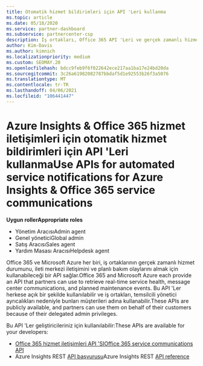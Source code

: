 ```yaml
---
title: Otomatik hizmet bildirimleri için API 'Leri kullanma
ms.topic: article
ms.date: 05/18/2020
ms.service: partner-dashboard
ms.subservice: partnercenter-csp
description: İş ortakları, Office 365 API 'Leri ve gerçek zamanlı hizmet durumu, ileti merkezi iletişimleri ve planlı bakım olayları için Microsoft Azure Iş ortakları kullanabilir.
author: Kim-Davis
ms.author: kimnich
ms.localizationpriority: medium
ms.custom: SEOMAY.20
ms.openlocfilehash: bdcc9feb9f6f022642ece217aa1ba17e24bd20da
ms.sourcegitcommit: 3c26a61982082787bbdaf5d1e92553b26f3a5076
ms.translationtype: MT
ms.contentlocale: tr-TR
ms.lasthandoff: 04/06/2021
ms.locfileid: "106441447"
---
```

# <a name="use-apis-for-automated-service-notifications-for-azure-insights--office-365-service-communications"></a><span data-ttu-id="aa374-103">Azure Insights & Office 365 hizmet iletişimleri için otomatik hizmet bildirimleri için API 'Leri kullanma</span><span class="sxs-lookup"><span data-stu-id="aa374-103">Use APIs for automated service notifications for Azure Insights & Office 365 service communications</span></span>

<span data-ttu-id="aa374-104">**Uygun roller**</span><span class="sxs-lookup"><span data-stu-id="aa374-104">**Appropriate roles**</span></span>

- <span data-ttu-id="aa374-105">Yönetim Aracısı</span><span class="sxs-lookup"><span data-stu-id="aa374-105">Admin agent</span></span>
- <span data-ttu-id="aa374-106">Genel yönetici</span><span class="sxs-lookup"><span data-stu-id="aa374-106">Global admin</span></span>
- <span data-ttu-id="aa374-107">Satış Aracısı</span><span class="sxs-lookup"><span data-stu-id="aa374-107">Sales agent</span></span>
- <span data-ttu-id="aa374-108">Yardım Masası Aracısı</span><span class="sxs-lookup"><span data-stu-id="aa374-108">Helpdesk agent</span></span>

<span data-ttu-id="aa374-109">Office 365 ve Microsoft Azure her biri, iş ortaklarının gerçek zamanlı hizmet durumunu, ileti merkezi iletişimini ve planlı bakım olaylarını almak için kullanabileceği bir API sağlar.</span><span class="sxs-lookup"><span data-stu-id="aa374-109">Office 365 and Microsoft Azure each provide an API that partners can use to retrieve real-time service health, message center communications, and planned maintenance events.</span></span> <span data-ttu-id="aa374-110">Bu API 'Ler herkese açık bir şekilde kullanılabilir ve iş ortakları, temsilcili yönetici ayrıcalıkları nedeniyle bunları müşterileri adına kullanabilir.</span><span class="sxs-lookup"><span data-stu-id="aa374-110">These APIs are publicly available, and partners can use them on behalf of their customers because of their delegated admin privileges.</span></span>

<span data-ttu-id="aa374-111">Bu API 'Ler geliştiricileriniz için kullanılabilir:</span><span class="sxs-lookup"><span data-stu-id="aa374-111">These APIs are available for your developers:</span></span>

- [<span data-ttu-id="aa374-112">Office 365 hizmet iletişimleri API 'SI</span><span class="sxs-lookup"><span data-stu-id="aa374-112">Office 365 service communications API</span></span>](/office/office-365-management-api/office-365-service-communications-api-reference)
- <span data-ttu-id="aa374-113">Azure Insights REST [API başvurusu](/rest/api/monitor/)</span><span class="sxs-lookup"><span data-stu-id="aa374-113">Azure Insights REST [API reference](/rest/api/monitor/)</span></span>

 

 
